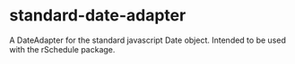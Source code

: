 # standard-date-adapter

A DateAdapter for the standard javascript Date object. Intended to be used with the rSchedule package.

